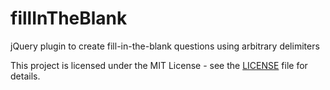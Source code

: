# fillInTheBlank

jQuery plugin to create fill-in-the-blank questions using arbitrary delimiters

This project is licensed under the MIT License - see the [LICENSE](LICENSE) file for details.
